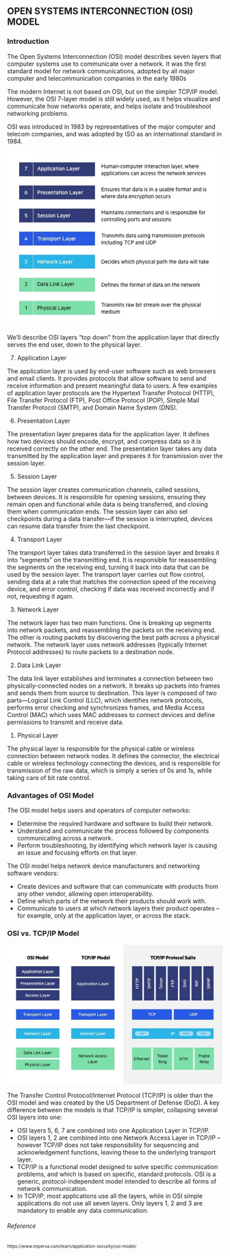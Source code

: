 <h2><b>OPEN SYSTEMS INTERCONNECTION (OSI) MODEL</b></h2>

<h3><b>Introduction</b></h3>

The Open Systems Interconnection (OSI) model describes seven layers that computer systems use to communicate over a network. It was the first standard model for network communications, adopted by all major computer and telecommunication companies in the early 1980s

The modern Internet is not based on OSI, but on the simpler TCP/IP model. However, the OSI 7-layer model is still widely used, as it helps visualize and communicate how networks operate, and helps isolate and troubleshoot networking problems.

OSI was introduced in 1983 by representatives of the major computer and telecom companies, and was adopted by ISO as an international standard in 1984.

<img src="../images/osi-model.jpg" alt="osi-model">

We’ll describe OSI layers “top down” from the application layer that directly serves the end user, down to the physical layer.

7. Application Layer

The application layer is used by end-user software such as web browsers and email clients. It provides protocols that allow software to send and receive information and present meaningful data to users. A few examples of application layer protocols are the Hypertext Transfer Protocol (HTTP), File Transfer Protocol (FTP), Post Office Protocol (POP), Simple Mail Transfer Protocol (SMTP), and Domain Name System (DNS).

6. Presentation Layer

The presentation layer prepares data for the application layer. It defines how two devices should encode, encrypt, and compress data so it is received correctly on the other end. The presentation layer takes any data transmitted by the application layer and prepares it for transmission over the session layer.

5. Session Layer

The session layer creates communication channels, called sessions, between devices. It is responsible for opening sessions, ensuring they remain open and functional while data is being transferred, and closing them when communication ends. The session layer can also set checkpoints during a data transfer—if the session is interrupted, devices can resume data transfer from the last checkpoint.

4. Transport Layer

The transport layer takes data transferred in the session layer and breaks it into “segments” on the transmitting end. It is responsible for reassembling the segments on the receiving end, turning it back into data that can be used by the session layer. The transport layer carries out flow control, sending data at a rate that matches the connection speed of the receiving device, and error control, checking if data was received incorrectly and if not, requesting it again.

3. Network Layer

The network layer has two main functions. One is breaking up segments into network packets, and reassembling the packets on the receiving end. The other is routing packets by discovering the best path across a physical network. The network layer uses network addresses (typically Internet Protocol addresses) to route packets to a destination node.

2. Data Link Layer

The data link layer establishes and terminates a connection between two physically-connected nodes on a network. It breaks up packets into frames and sends them from source to destination. This layer is composed of two parts—Logical Link Control (LLC), which identifies network protocols, performs error checking and synchronizes frames, and Media Access Control (MAC) which uses MAC addresses to connect devices and define permissions to transmit and receive data.

1. Physical Layer

The physical layer is responsible for the physical cable or wireless connection between network nodes. It defines the connector, the electrical cable or wireless technology connecting the devices, and is responsible for transmission of the raw data, which is simply a series of 0s and 1s, while taking care of bit rate control.

<h3><b>Advantages of OSI Model</b></h3>

The OSI model helps users and operators of computer networks:
<ul>
<li> Determine the required hardware and software to build their network. </li>

<li> Understand and communicate the process followed by components communicating across a network. </li>

<li> Perform troubleshooting, by identifying which network layer is causing an issue and focusing efforts on that layer. 
</li></ul>

The OSI model helps network device manufacturers and networking software vendors:

<ul>
<li> Create devices and software that can communicate with products from any other vendor, allowing open interoperability. </li>
<li> Define which parts of the network their products should work with. </li>

<li> Communicate to users at which network layers their product operates – for example, only at the application layer, or across the stack.
</li></ul>

<h3><b>OSI vs. TCP/IP Model</b></h3>

<img src="../images/OSI-vs-TCPIP-models.jpg" alt="osi-tcp-ip">

The Transfer Control Protocol/Internet Protocol (TCP/IP) is older than the OSI model and was created by the US Department of Defense (DoD). A key difference between the models is that TCP/IP is simpler, collapsing several OSI layers into one:

<ul>
<li> OSI layers 5, 6, 7 are combined into one Application Layer in TCP/IP. </li>
<li> OSI layers 1, 2 are combined into one Network Access Layer in TCP/IP – however TCP/IP does not take responsibility for sequencing and acknowledgement functions, leaving these to the underlying transport layer. </li>

<li> TCP/IP is a functional model designed to solve specific communication problems, and which is based on specific, standard protocols. OSI is a generic, protocol-independent model intended to describe all forms of network communication. </li>
<li> In TCP/IP, most applications use all the layers, while in OSI simple applications do not use all seven layers. Only layers 1, 2 and 3 are mandatory to enable any data communication.
</li></ul>

<h6>Reference</h6>

<p style="font-size:10px"> https://www.imperva.com/learn/application-security/osi-model/</p>